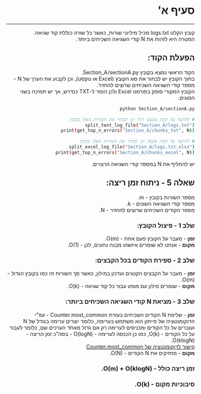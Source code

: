 <div dir="rtl">

# סעיף א'
---

קובץ הקלט logs.txt מכיל מיליוני שורות, כאשר כל שורה כוללת קוד שגיאה.  
המטרה היא לזהות את N קודי השגיאה השכיחים ביותר.

## הפעלת הקוד:
הקוד הראשי נמצא בקובץ Section_A/sectionA.py.  
בתוך הקובץ יש לבחור את סוג הקובץ (Excel או טקסט), וכן לקבוע את הערך של N - מספר קודי השגיאה השכיחים שרוצים להחזיר.  
הקובץ המקורי סופק בפורמט Excel ולכן הומר ל-TXT כנדרש, אך יש תמיכה בשני הסוגים.


```bash
python Section_A/sectionA.py

# להרצה על קובץ טקסט רגיל יש לבחור את השורות האלו בקובץ
split_text_log_file("Section_A/logs.txt")
print(get_top_n_errors("Section_A/chunks_txt", N))

# להרצה על קובץ אקסל יש לבחור את השורות האלו בקובץ
split_excel_log_file("Section_A/logs.txt.xlsx")
print(get_top_n_errors("Section_A/chunks_excel", N))

```
יש להחליף את N במספר קודי השגיאה הרצויים.  
## שאלה 5  - ניתוח זמן ריצה:
מספר השורות בקובץ - m.    
מספר קודי השגיאה השונים - k.    
מספר הקודים השכיחים שרוצים להחזיר - N.  

### שלב 1 - פיצול הקובץ: 
**זמן** - מעבר על הקובץ פעם אחת - O(m).  
**מקום** - אנחנו לא שומרים איזשהו מבנה נתונים, לכן - O(1).  

### שלב 2 - ספירת הקודים בכל הקבצים:
**זמן** - מעבר על הקבצים הקטנים ועדכון במילון, כאשר סך השורות זה כמו בקובץ הגדול - O(m).  
**מקום** - שומרים מילון עם מופע עבור כל קוד שגיאה - O(k).  

### שלב 3 - מציאת N קודי השגיאה השכיחים ביותר:
**זמן** - שליפת N הקודים השכיחים בעזרת Counter.most_common - עפ"י הדוקומנטציה של פייתון הוא משתמש בערימה, כלומר יוצרים ערימה בגודל של N ועוברים על כל הקודים ומכניסים לערימה רק אם גדול מאחד הערכים שם, כלומר לעבור על כל הקודים  - O(k), כמו כן הכנסה לערימה  - O(logN) - בסה"כ זמן הריצה - O(klogN).  
[קישור לדוקומנטציה של Counter.most_common](https://github.com/python/cpython/blob/a8e814db96ebfeb1f58bc471edffde2176c0ae05/Lib/collections/__init__.py#L571)  
**מקום** - מחזיקים את N הקודים - O(N).    
  
### **זמן ריצה כולל** - O(m) + O(klogN).  
### **סיבוכיות מקום** - O(k).  
  
</div>
